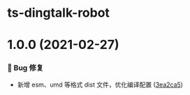 # ts-dingtalk-robot

# 1.0.0 (2021-02-27)


### 🐛 Bug 修复

* 新增 esm、umd 等格式 dist 文件，优化编译配置 ([3ea2ca5](https://github.com/CaoMeiYouRen/ts-dingtalk-robot/commit/3ea2ca5))

